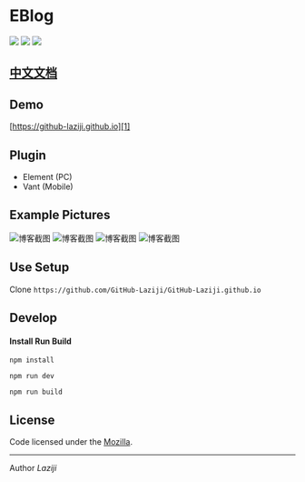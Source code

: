 # EBlog

![](https://img.shields.io/badge/vue-2.5.2-brightgreen.svg)
![](https://img.shields.io/badge/element--ui-2.3.5-brightgreen.svg)
![](https://img.shields.io/badge/vant-1.1.2-brightgreen.svg)

## [中文文档](README.md)

## Demo

[https://github-laziji.github.io][1]


## Plugin

- Element (PC)
- Vant (Mobile)

## Example Pictures

![博客截图](screenshots/201805152146.png)
![博客截图](screenshots/201805152147.png)
![博客截图](screenshots/201805111431.png)
![博客截图](screenshots/201805111438.png)

## Use Setup

Clone ```https://github.com/GitHub-Laziji/GitHub-Laziji.github.io ```


## Develop

#### Install Run Build

    npm install

    npm run dev

    npm run build


## License

Code licensed under the [Mozilla](LICENSE).

------


Author *Laziji*



  [1]: https://github-laziji.github.io
  [2]: https://github.com/GitHub-Laziji/GitHub-Laziji.github.io
